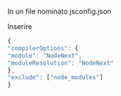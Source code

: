 In un file nominato jsconfig.json

Inserire

```Javascript
{
"compilerOptions": {
"module": "NodeNext",
"moduleResolution": "NodeNext"
},
"exclude": ["node_modules"]
}


```
